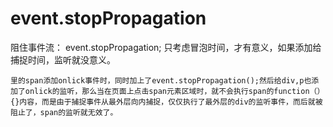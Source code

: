 # event.stopPropagation

阻住事件流： event.stopPropagation; 只考虑冒泡时间，才有意义，如果添加给捕捉时间，监听就没意义。

```
里的span添加onlick事件时，同时加上了event.stopPropagation();然后给div,p也添加了onlick的监听，那么当在页面上点击span元素区域时，就不会执行span的function（）{}内容，而是由于捕捉事件从最外层向内捕捉，仅仅执行了最外层的div的监听事件，而后就被阻止了，span的监听就无效了。
```